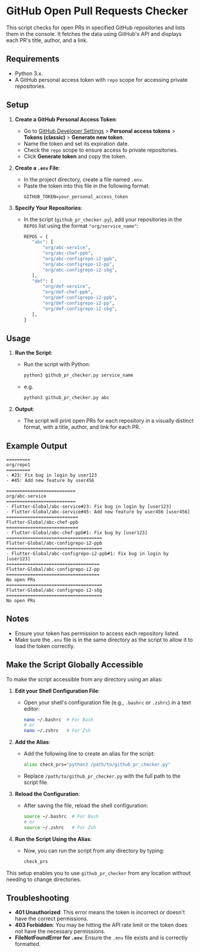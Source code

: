# GitHub Open Pull Requests Checker

This script checks for open PRs in specified GitHub repositories and lists them in the console. It fetches the data using GitHub's API and displays each PR's title, author, and a link.

## Requirements

- Python 3.x.
- A GitHub personal access token with `repo` scope for accessing private repositories.

## Setup

1. **Create a GitHub Personal Access Token**:
   - Go to [GitHub Developer Settings](https://github.com/settings/tokens) > **Personal access tokens** > **Tokens (classic)** > **Generate new token**.
   - Name the token and set its expiration date.
   - Check the `repo` scope to ensure access to private repositories.
   - Click **Generate token** and copy the token.

2. **Create a `.env` File**:
   - In the project directory, create a file named `.env`.
   - Paste the token into this file in the following format:
     ```plaintext
     GITHUB_TOKEN=your_personal_access_token
     ```

3. **Specify Your Repositories**:
   - In the script (`github_pr_checker.py`), add your repositories in the `REPOS` list using the format `"org/service_name"`:
     ```python
     REPOS = {
        "abc": [
            "org/abc-service",
            "org/abc-chef-ppb",
            "org/abc-configrepo-i2-ppb",
            "org/abc-configrepo-i2-pp",
            "org/abc-configrepo-i2-sbg",    
        ],
        "def": [
            "org/def-service",
            "org/def-chef-ppb",
            "org/def-configrepo-i2-ppb",
            "org/def-configrepo-i2-pp",
            "org/def-configrepo-i2-sbg",
        ],
     }
     ```

## Usage

1. **Run the Script**:
   - Run the script with Python:
     ```bash
     python3 github_pr_checker.py service_name
     ```
    - e.g.
        ```bash
        python3 github_pr_checker.py abc
        ```

2. **Output**:
   - The script will print open PRs for each repository in a visually distinct format, with a title, author, and link for each PR.

## Example Output

```
=========
org/repo1
=========
- #23: Fix bug in login by user123
- #45: Add new feature by user456

==========================
org/abc-service
==========================
- Flutter-Global/abc-service#23: Fix bug in login by [user123]
- Flutter-Global/abc-service#45: Add new feature by user456 [user456]
===========================
Flutter-Global/abc-chef-ppb
===========================
- Flutter-Global/abc-chef-ppb#1: Fix bug by [user123]
====================================
Flutter-Global/abc-configrepo-i2-ppb
====================================
- Flutter-Global/abc-configrepo-i2-ppb#1: Fix bug in login by [user123]
===================================
Flutter-Global/abc-configrepo-i2-pp
===================================
No open PRs
====================================
Flutter-Global/abc-configrepo-i2-sbg
====================================
No open PRs
```

## Notes

- Ensure your token has permission to access each repository listed.
- Make sure the `.env` file is in the same directory as the script to allow it to load the token correctly.

## Make the Script Globally Accessible

To make the script accessible from any directory using an alias:

1. **Edit your Shell Configuration File**:
   - Open your shell's configuration file (e.g., `.bashrc` or `.zshrc`) in a text editor:
     ```bash
     nano ~/.bashrc  # For Bash
     # or
     nano ~/.zshrc   # For Zsh
     ```

2. **Add the Alias**:
   - Add the following line to create an alias for the script:
     ```bash
     alias check_prs="python3 /path/to/github_pr_checker.py"
     ```
   - Replace `/path/to/github_pr_checker.py` with the full path to the script file.

3. **Reload the Configuration**:
   - After saving the file, reload the shell configuration:
     ```bash
     source ~/.bashrc  # For Bash
     # or
     source ~/.zshrc   # For Zsh
     ```

4. **Run the Script Using the Alias**:
   - Now, you can run the script from any directory by typing:
     ```bash
     check_prs
     ``` 

This setup enables you to use `github_pr_checker` from any location without needing to change directories.

## Troubleshooting

- **401 Unauthorized**: This error means the token is incorrect or doesn't have the correct permissions.
- **403 Forbidden**: You may be hitting the API rate limit or the token does not have the necessary permissions.
- **FileNotFoundError for `.env`**: Ensure the `.env` file exists and is correctly formatted.
